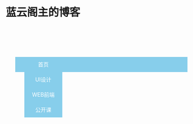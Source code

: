# 蓝云阁主的博客

<html>
<head>
<meta charset="UTF-8">
<title>下拉菜单</title>
<style>
*{
margin: 0;
padding: 0;
list-style: none;
}
.nav{
width: 430px;
height: 40px;
background: skyblue;
margin: 100px auto;
text-align: center;
line-height: 40px;

}
a{
color: #fff;
text-decoration: none;

}
.nav li{
width: 100px;
height: 40px;
background: skyblue;

}
.nav>li{
float: left;
margin-right: 10px;
/*相对位置*/
position: relative;
}
.nav>li:last-child{
margin-right: 0;
}
.nav li ul{
/*绝对位置*/
position: absolute;
left: 0;
top: 40px;
display: none;
}
</style>
</head>
<body>

<ul class="nav">
<!---->
<li>
<a href="javascript:;">首页</a>
</li>
<!---->
<li id="li1">
<a href="javascript:;">UI设计</a>
<ul id="ul1">
<li><a href="javascript:;">界面设计-1</a></li>
<li><a href="javascript:;">界面设计-2</a></li>
<li><a href="javascript:;">界面设计-3</a></li>
</ul>
</li>
<!---->
<li id="li2">
<a href="javascript:;">WEB前端</a>
<ul id="ul2">
<li><a href="javascript:;">HTML5-1</a></li>
<li><a href="javascript:;">HTML5-2</a></li>
<li><a href="javascript:;">HTML5-3</a></li>
</ul>
</li>
<!---->
<li id="li3">
<a href="javascript:;">公开课</a>
<ul id="ul3">
<li><a href="javascript:;">网页设计-1</a></li>
<li><a href="javascript:;">网页设计-2</a></li>
<li><a href="javascript:;">网页设计-3</a></li>
</ul>
</li>

</ul>


<script>
//            //
//            var oLi1 = document.getElementById('li1');
//            var oUl1 = document.getElementById('ul1');
//            
//            oLi1.onmouseover = function(){
//                oUl1.style.display = 'block';
//            }
//            oLi1.onmouseout = function(){
//                oUl1.style.display = 'none';
//            }
//            //
//            var oLi2 = document.getElementById('li2');
//            var oUl2 = document.getElementById('ul2');
//            
//            oLi2.onmouseover = function(){
//                oUl2.style.display = 'block';
//            }
//            oLi2.onmouseout = function(){
//                oUl2.style.display = 'none';
//            }
//            //
//            var oLi3 = document.getElementById('li3');
//            var oUl3 = document.getElementById('ul3');
//            
//            oLi3.onmouseover = function(){
//                oUl3.style.display = 'block';
//            }
//            oLi3.onmouseout = function(){
//                oUl3.style.display = 'none';
//            }

//优化上面三段重复性代码
function nav(liID,ulID){
var oLi = document.getElementById(liID);
var oUl = document.getElementById(ulID);

oLi.onmouseover = function(){
oUl.style.display = 'block';
}
oLi.onmouseout = function(){
oUl.style.display = 'none';
}
}
nav('li1','ul1');
nav('li2','ul2');
nav('li3','ul3');


</script>


</body>
</html>


